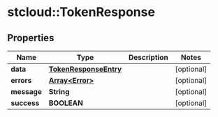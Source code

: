 # stcloud::TokenResponse

## Properties
| Name        | Type                                            | Description | Notes      |
| ----------- | ----------------------------------------------- | ----------- | ---------- |
| **data**    | [**TokenResponseEntry**](TokenResponseEntry.md) |             | [optional] |
| **errors**  | [**Array&lt;Error&gt;**](Error.md)              |             | [optional] |
| **message** | **String**                                      |             | [optional] |
| **success** | **BOOLEAN**                                     |             | [optional] |
